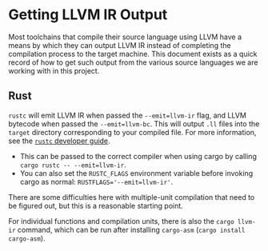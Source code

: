 # Getting LLVM IR Output

Most toolchains that compile their source language using LLVM have a means by which they can output
LLVM IR instead of completing the compilation process to the target machine. This document exists as
a quick record of how to get such output from the various source languages we are working with in
this project.

## Rust

`rustc` will emit LLVM IR when passed the `--emit=llvm-ir` flag, and LLVM bytecode when passed the
`--emit=llvm-bc`. This will output `.ll` files into the `target` directory corresponding to your
compiled file. For more information, see the
[`rustc` developer guide](https://rustc-dev-guide.rust-lang.org/backend/debugging.html).

- This can be passed to the correct compiler when using cargo by calling
  `cargo rustc -- --emit=llvm-ir`.
- You can also set the `RUSTC_FLAGS` environment variable before invoking cargo as normal:
  `RUSTFLAGS='--emit=llvm-ir'`.

There are some difficulties here with multiple-unit compilation that need to be figured out, but
this is a reasonable starting point.

For individual functions and compilation units, there is also the `cargo llvm-ir` command, which can
be run after installing `cargo-asm` (`cargo install cargo-asm`).
